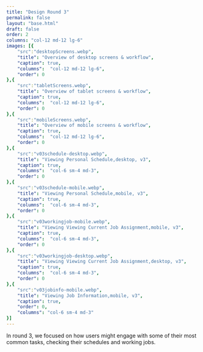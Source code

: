 ```yaml
---
title: "Design Round 3"
permalink: false
layout: "base.html"
draft: false
order: 2
columns: "col-12 md-12 lg-6"
images: [{
    "src":"desktopScreens.webp",
    "title": "Overview of desktop screens & workflow",
    "caption": true,
    "columns":  "col-12 md-12 lg-6",
    "order": 0
},{
    "src":"tabletScreens.webp",
    "title": "Overview of tablet screens & workflow",
    "caption": true,
    "columns":  "col-12 md-12 lg-6",
    "order": 0
},{
    "src":"mobileScreens.webp",
    "title": "Overview of mobile screens & workflow",
    "caption": true,
    "columns":  "col-12 md-12 lg-6",
    "order": 0
},{
    "src":"v03schedule-desktop.webp",
    "title": "Viewing Personal Schedule,desktop, v3",
    "caption": true,
    "columns":  "col-6 sm-4 md-3",
    "order": 0
},{
    "src":"v03schedule-mobile.webp",
    "title": "Viewing Personal Schedule,mobile, v3",
    "caption": true,
    "columns":  "col-6 sm-4 md-3",
    "order": 0
},{
    "src":"v03workingjob-mobile.webp",
    "title": "Viewing Viewing Current Job Assignment,mobile, v3",
    "caption": true,
    "columns":  "col-6 sm-4 md-3",
    "order": 0
},{
    "src":"v03workingjob-desktop.webp",
    "title": "Viewing Viewing Current Job Assignment,desktop, v3",
    "caption": true,
    "columns":  "col-6 sm-4 md-3",
    "order": 0
},{
    "src":"v03jobinfo-mobile.webp",
    "title": "Viewing Job Information,mobile, v3",
    "caption": true,
    "order": 0,
    "columns": "col-6 sm-4 md-3"
}]
---
```

 In round 3, we focused on how users might engage with some of their most common tasks, checking their schedules and working jobs.